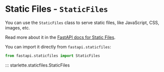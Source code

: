 # Static Files - `StaticFiles`

You can use the `StaticFiles` class to serve static files, like JavaScript, CSS, images, etc.

Read more about it in the
[FastAPI docs for Static Files](https://fastapi.tiangolo.com/tutorial/static-files/).

You can import it directly from `fastapi.staticfiles`:

```python
from fastapi.staticfiles import StaticFiles
```

::: starlette.staticfiles.StaticFiles

